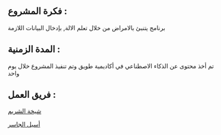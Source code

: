 ## فكرة المشروع :
برنامج يتنبئ بالامراض من خلال تعلم الالة, بإدخال البيانات اللازمة

## المدة الزمنية :
تم أخذ محتوى عن الذكاء الاصطناعي في أكاديمية طويق وتم تنفيذ المشروع خلال يوم واحد 

## فريق العمل :
[شيخة الشريم](https://github.com/Shba12)

[أسيل الجاسر](https://github.com/y5ou)

